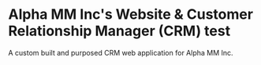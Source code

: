 # Alpha MM Inc's Website & Customer Relationship Manager (CRM) test

A custom built and purposed CRM web application for Alpha MM Inc.
